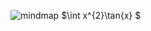 ![mindmap][map]
$\int x^{2}\tan{x} $

[map]: https://pic2.zhimg.com/80/v2-c617c94362671cbacb3e45af2bab2a29_720w.webp
